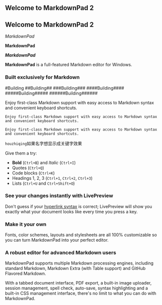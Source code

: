 ## Welcome to MarkdownPad 2 ##
## Welcome to MarkdownPad 2 ##

*MarkdownPad*

**MarkdownPad**

***MarkdownPad***

**MarkdownPad** is a full-featured Markdown editor for Windows.

### Built exclusively for Markdown ###
#Building 
##Building##
###Building###
####Building####
#####Building#####
######Building######

Enjoy first-class Markdown support with easy access to  Markdown syntax and convenient keyboard shortcuts.

    Enjoy first-class Markdown support with easy access to Markdown syntax and convenient keyboard shortcuts.

    Enjoy first-class Markdown support with easy access to Markdown syntax and convenient keyboard shortcuts.

`houzhiqing`如果名字想显示成关键字效果

Give them a try:

- **Bold** (`Ctrl+B`) and *Italic* (`Ctrl+I`)
- Quotes (`Ctrl+Q`)
- Code blocks (`Ctrl+K`)
- Headings 1, 2, 3 (`Ctrl+1`, `Ctrl+2`, `Ctrl+3`)
- Lists (`Ctrl+U` and `Ctrl+Shift+O`)

### See your changes instantly with LivePreview ###

Don't guess if your [hyperlink syntax](http://markdownpad.com) is correct; LivePreview will show you exactly what your document looks like every time you press a key.

### Make it your own ###

Fonts, color schemes, layouts and stylesheets are all 100% customizable so you can turn MarkdownPad into your perfect editor.

### A robust editor for advanced Markdown users ###

MarkdownPad supports multiple Markdown processing engines, including standard Markdown, Markdown Extra (with Table support) and GitHub Flavored Markdown.

With a tabbed document interface, PDF export, a built-in image uploader, session management, spell check, auto-save, syntax highlighting and a built-in CSS management interface, there's no limit to what you can do with MarkdownPad.
